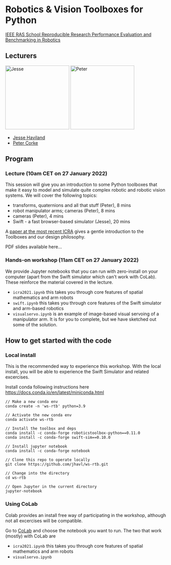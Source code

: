 # Robotics & Vision Toolboxes for Python

[IEEE RAS School Reproducible Research Performance Evaluation and Benchmarking in Robotics](http://www.reproducibleroboticsresearch.rocks)

## Lecturers

<img src="https://avatars.githubusercontent.com/u/21215791?v=4" alt="Jesse" width="200"/> <img src="https://avatars.githubusercontent.com/u/11801682?v=4" alt="Peter" width="200"/>


* [Jesse Haviland](https://github.com/jhavl)
* [Peter Corke](https://github.com/petercorke)


## Program

### Lecture (10am CET on 27 January 2022)

This session will give you an introduction to some Python toolboxes that make it easy to model and simulate quite complex robotic and robotic vision systems.
We will cover the following topics:

* transforms, quaternions and all that stuff (Peter), 8 mins
* robot manipulator arms; cameras (Peter), 8 mins
* cameras (Peter), 4 mins
* Swift - a fast browser-based simulator (Jesse), 20 mins

A [paper at the most recent ICRA](https://ieeexplore.ieee.org/document/9561366) gives a gentle introduction to the Toolboxes and our design philosophy.

PDF slides available here...

### Hands-on workshop (11am CET on 27 January 2022)

We provide Jupyter notebooks that you can run with zero-install on your computer (apart from the Swift simulator which can't work with CoLab).  These reinforce the material covered in the lecture.

* `icra2021.ipynb`  this takes you through core features of spatial mathematics and arm robots
* `swift.ipynb` this takes you through core features of the Swift simulator and arm-based robotics
* `visualservo.ipynb` is an example of image-based visual servoing of a manipulator arm.  It is for you to complete, but we have sketched out some of the solution.

## How to get started with the code

### Local install

This is the recommended way to experience this workshop. With the local install, you will be able to experience the Swift Simulator and related excercises.

Install conda following instructions here https://docs.conda.io/en/latest/miniconda.html

```
// Make a new conda env
conda create -n 'ws-rtb' python=3.9

// Activate the new conda env
conda activate ws-rtb

// Install the toolbox and deps
conda install -c conda-forge roboticstoolbox-python==0.11.0
conda install -c conda-forge swift-sim==0.10.0

// Install jupyter notebook 
conda install -c conda-forge notebook

// Clone this repo to operate locally
git clone https://github.com/jhavl/ws-rtb.git

// Change into the directory
cd ws-rtb

// Open Jupyter in the current directory
jupyter-notebook
```

### Using CoLab

Colab provides an install free way of participating in the workshop, although not all excercises will be compatible.

Go to [CoLab](https://colab.research.google.com/github/jhavl/ws-rtb) and choose the notebook you want to run.  The two that work (mostly) with CoLab are

* `icra2021.ipynb`  this takes you through core features of spatial mathematics and arm robots
* `visualservo.ipynb`
